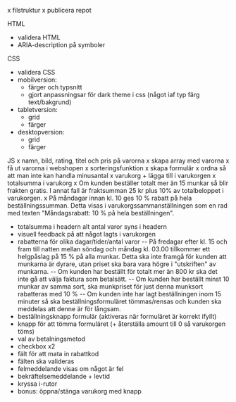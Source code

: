 x filstruktur
x publicera repot

HTML

- validera HTML
- ARIA-description på symboler

CSS

- validera CSS
- mobilversion:
  - färger och typsnitt
  - gjort anpassningsar för dark theme i css (något iaf typ färg text/bakgrund)
- tabletversion:
  - grid
  - färger
- desktopversion:
  - grid
  - färger

JS
x namn, bild, rating, titel och pris på varorna
x skapa array med varorna
x få ut varorna i webshopen
x sorteringsfunktion
x skapa formulär
x ordna så att man inte kan handla minusantal
x varukorg + lägga till i varukorgen
x totalsumma i varukorg
x Om kunden beställer totalt mer än 15 munkar så blir frakten gratis. I annat fall är fraktsumman 25 kr plus 10% av totalbeloppet i varukorgen.
x På måndagar innan kl. 10 ges 10 % rabatt på hela beställningssumman. Detta visas i varukorgssammanställningen som en rad med texten "Måndagsrabatt: 10 % på hela beställningen".

- totalsumma i headern alt antal varor syns i headern
- visuell feedback på att något lagts i varukorgen
- rabatterna för olika dagar/tider/antal varor
  -- På fredagar efter kl. 15 och fram till natten mellan söndag och måndag kl. 03.00 tillkommer ett helgpåslag på 15 % på alla munkar. Detta ska inte framgå för kunden att munkarna är dyrare, utan priset ska bara vara högre i "utskriften" av munkarna.
  -- Om kunden har beställt för totalt mer än 800 kr ska det inte gå att välja faktura som betalsätt.
  -- Om kunden har beställt minst 10 munkar av samma sort, ska munkpriset för just denna munksort rabatteras med 10 %
  -- Om kunden inte har lagt beställningen inom 15 minuter så ska beställningsformuläret tömmas/rensas och kunden ska meddelas att denne är för långsam.
- beställningsknapp formulär (aktiveras när formuläret är korrekt ifyllt)
- knapp för att tömma formuläret (+ återställa amount till 0 så varukorgen töms)
- val av betalningsmetod
- checkbox x2
- fält för att mata in rabattkod
- fälten ska valideras
- felmeddelande visas om något är fel
- bekräftelsemeddelande + levtid
- kryssa i-rutor
- bonus: öppna/stänga varukorg med knapp
